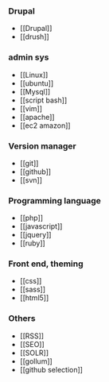 ### Drupal

* [[Drupal]]
* [[drush]]

### admin sys
* [[Linux]]
* [[ubuntu]]
* [[Mysql]]
* [[script bash]]
* [[vim]]
* [[apache]]
* [[ec2 amazon]]

### Version manager
* [[git]]
* [[github]]
* [[svn]]

### Programming language
* [[php]]
* [[javascript]]
* [[jquery]]
* [[ruby]]

### Front end, theming 
* [[css]]
* [[sass]]
* [[html5]]

### Others
* [[RSS]]
* [[SEO]]
* [[SOLR]]
* [[gollum]]
* [[github selection]]

